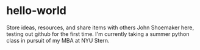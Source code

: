 # hello-world
Store ideas, resources, and share items with others
John Shoemaker here, testing out github for the first time. I'm currently taking a summer python class in pursuit of my MBA at NYU Stern.
